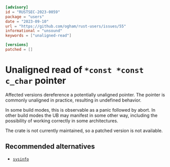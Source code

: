 ```toml
[advisory]
id = "RUSTSEC-2023-0059"
package = "users"
date = "2023-09-10"
url = "https://github.com/ogham/rust-users/issues/55"
informational = "unsound"
keywords = ["unaligned-read"]

[versions]
patched = []
```

# Unaligned read of `*const *const c_char` pointer

Affected versions dereference a potentially unaligned pointer. The pointer is
commonly unaligned in practice, resulting in undefined behavior.

In some build modes, this is observable as a panic followed by abort. In other
build modes the UB may manifest in some other way, including the possibility of
working correctly in some architectures.

The crate is not currently maintained, so a patched version is not available.

## Recommended alternatives
- [`sysinfo`](https://crates.io/crates/sysinfo)
